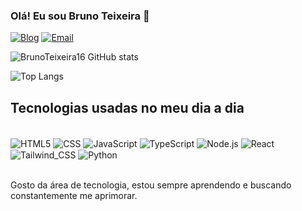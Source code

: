 ### Olá! Eu sou Bruno Teixeira 👋

[![Blog](https://img.shields.io/website?label=curriculo-cv-bruno.com&style=for-the-badge&url=https://curriculo-cv-lac.vercel.app)](https://curriculo-cv-lac.vercel.app)
[![Email](https://img.shields.io/badge/Gmail-D14836?style=for-the-badge&logo=gmail&logoColor=white)](mailto:brunonogueira28012005@gmail.com)

![BrunoTeixeira16 GitHub stats](https://github-readme-stats.vercel.app/api?username=brunoteixeira16&show_icons=true&theme=radical&locale=pt-br)

![Top Langs](https://github-readme-stats.vercel.app/api/top-langs/?username=brunoteixeira16&hide_progress=true)

## Tecnologias usadas no meu dia a dia

<div style="display: inline_block margin: 1"><br/>
    <img align="center" alt="HTML5" src="https://img.shields.io/badge/HTML5-E34F26?style=for-the-badge&logo=html5&logoColor=white"/>
    <img align="center" alt="CSS" src="https://img.shields.io/badge/CSS3-1572B6?style=for-the-badge&logo=css3&logoColor=white"/>
    <img align="center" alt="JavaScript" src="https://img.shields.io/badge/JavaScript-F7DF1E?style=for-the-badge&logo=javascript&logoColor=black"/>
    <img align="center" alt="TypeScript" src="https://img.shields.io/badge/TypeScript-007ACC?style=for-the-badge&logo=typescript&logoColor=white"/>
    <img align="center" alt="Node.js" src="https://img.shields.io/badge/Node.js-43853D?style=for-the-badge&logo=node.js&logoColor=white"/>
    <img align="center" alt="React" src="https://img.shields.io/badge/React-20232A?style=for-the-badge&logo=react&logoColor=61DAFB"/>
    <img align="center" alt="Tailwind_CSS" src="https://img.shields.io/badge/Tailwind_CSS-38B2AC?style=for-the-badge&logo=tailwind-css&logoColor=white"/>
    <img align="center" alt="Python" src="https://img.shields.io/badge/Python-3776AB?style=for-the-badge&logo=python&logoColor=white"/>
</div><br/>

Gosto da área de tecnologia, estou sempre aprendendo e buscando constantemente me aprimorar.
